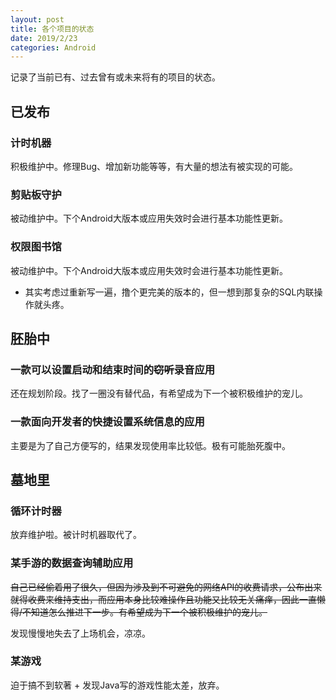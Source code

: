 ```yaml
---
layout: post
title: 各个项目的状态
date: 2019/2/23
categories: Android
---
```


记录了当前已有、过去曾有或未来将有的项目的状态。

<!--more-->

## 已发布

### 计时机器

积极维护中。修理Bug、增加新功能等等，有大量的想法有被实现的可能。

### 剪贴板守护

被动维护中。下个Android大版本或应用失效时会进行基本功能性更新。

### 权限图书馆

被动维护中。下个Android大版本或应用失效时会进行基本功能性更新。

- 其实考虑过重新写一遍，撸个更完美的版本的，但一想到那复杂的SQL内联操作就头疼。

## 胚胎中

### 一款可以设置启动和结束时间的~~窃听~~录音应用

还在规划阶段。找了一圈没有替代品，有希望成为下一个被积极维护的宠儿。

### 一款面向开发者的快捷设置系统信息的应用

主要是为了自己方便写的，结果发现使用率比较低。极有可能胎死腹中。

## 墓地里

### 循环计时器

放弃维护啦。被计时机器取代了。

### 某手游的数据查询辅助应用

~~自己已经偷着用了很久，但因为涉及到不可避免的网络API的收费请求，公布出来就得收费来维持支出，而应用本身比较难操作且功能又比较无关痛痒，因此一直懒得/不知道怎么推进下一步。有希望成为下一个被积极维护的宠儿。~~

发现慢慢地失去了上场机会，凉凉。

### 某游戏

迫于搞不到软著 + 发现Java写的游戏性能太差，放弃。